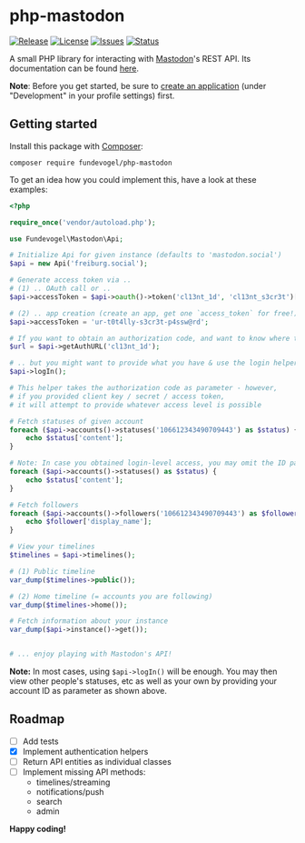 # php-mastodon
[![Release](https://img.shields.io/github/release/Fundevogel/php-mastodon.svg)](https://github.com/Fundevogel/php-mastodon/releases) [![License](https://img.shields.io/github/license/Fundevogel/php-mastodon.svg)](https://github.com/Fundevogel/php-mastodon/blob/master/LICENSE) [![Issues](https://img.shields.io/github/issues/Fundevogel/php-mastodon.svg)](https://github.com/Fundevogel/php-mastodon/issues) [![Status](https://travis-ci.org/Fundevogel/php-mastodon.svg?branch=master)](https://travis-ci.org/Fundevogel/php-mastodon)

A small PHP library for interacting with [Mastodon](https://en.wikipedia.org/wiki/Mastodon_(software))'s REST API. Its documentation can be found [here](https://docs.joinmastodon.org/client/intro).

**Note**: Before you get started, be sure to [create an application](https://docs.joinmastodon.org/client/token) (under "Development" in your profile settings) first.

## Getting started

Install this package with [Composer](https://getcomposer.org):

```text
composer require fundevogel/php-mastodon
```

To get an idea how you could implement this, have a look at these examples:

```php
<?php

require_once('vendor/autoload.php');

use Fundevogel\Mastodon\Api;

# Initialize Api for given instance (defaults to 'mastodon.social')
$api = new Api('freiburg.social');

# Generate access token via ..
# (1) .. OAuth call or ..
$api->accessToken = $api->oauth()->token('cl13nt_1d', 'cl13nt_s3cr3t')['access_token'];

# (2) .. app creation (create an app, get one `access_token` for free!)
$api->accessToken = 'ur-t0t4lly-s3cr3t-p4ssw@rd';

# If you want to obtain an authorization code, and want to know where to get one ..
$url = $api->getAuthURL('cl13nt_1d');

# .. but you might want to provide what you have & use the login helper
$api->logIn();

# This helper takes the authorization code as parameter - however,
# if you provided client key / secret / access token,
# it will attempt to provide whatever access level is possible

# Fetch statuses of given account
foreach ($api->accounts()->statuses('106612343490709443') as $status) {
    echo $status['content'];
}

# Note: In case you obtained login-level access, you may omit the ID parameter, which gives back your own account's statuses, like so:
foreach ($api->accounts()->statuses() as $status) {
    echo $status['content'];
}

# Fetch followers
foreach ($api->accounts()->followers('106612343490709443') as $follower) {
    echo $follower['display_name'];
}

# View your timelines
$timelines = $api->timelines();

# (1) Public timeline
var_dump($timelines->public());

# (2) Home timeline (= accounts you are following)
var_dump($timelines->home());

# Fetch information about your instance
var_dump($api->instance()->get());


# ... enjoy playing with Mastodon's API!
```

**Note:** In most cases, using `$api->logIn()` will be enough. You may then view other people's statuses, etc as well as your own by providing your account ID as parameter as shown above.

## Roadmap

- [ ] Add tests
- [x] Implement authentication helpers
- [ ] Return API entities as individual classes
- [ ] Implement missing API methods:
    - timelines/streaming
    - notifications/push
    - search
    - admin


**Happy coding!**
